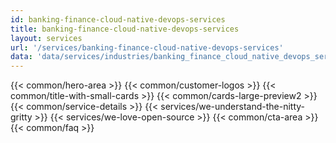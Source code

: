 ```yaml
---
id: banking-finance-cloud-native-devops-services
title: banking-finance-cloud-native-devops-services
layout: services
url: '/services/banking-finance-cloud-native-devops-services'
data: 'data/services/industries/banking_finance_cloud_native_devops_services.json'
---
```

{{< common/hero-area >}}
{{< common/customer-logos >}}
{{< common/title-with-small-cards >}}
{{< common/cards-large-preview2 >}}
{{< common/service-details >}}
{{< services/we-understand-the-nitty-gritty >}}
{{< services/we-love-open-source >}}
{{< common/cta-area >}}
{{< common/faq >}}




